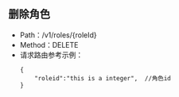 ## 删除角色
- Path：/v1/roles/{roleId}
- Method：DELETE
- 请求路由参考示例：
    ```
    {
        "roleid":"this is a integer",  //角色id
    }
    ```